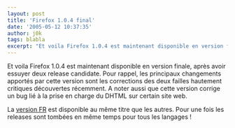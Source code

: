 ```yaml
---
layout: post
title: 'Firefox 1.0.4 final'
date: '2005-05-12 10:37:35'
author: j0k
tags: blabla
excerpt: "Et voila Firefox 1.0.4 est maintenant disponible en version finale, après avoir essuyer deux release candidate.     \nPour rappel, les principaux changements apportés par cette version sont les corrections des deux failles hautement critiques découvertes récemment. A noter aussi que cette version corrige un bug lié à la prise en charge du DHTML sur certain site      …"
---
```


Et voila Firefox 1.0.4 est maintenant disponible en version finale, après avoir essuyer deux release candidate.
Pour rappel, les principaux changements apportés par cette version sont les corrections des deux failles hautement critiques découvertes récemment. A noter aussi que cette version corrige un bug lié à la prise en charge du DHTML sur certain site web.

La [version FR](http://ftp.mozilla.org/pub/mozilla.org/firefox/releases/1.0.4/) est disponible au même titre que les autres. Pour une fois les releases sont tombées en même temps pour tous les langages !

